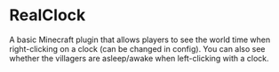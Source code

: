 # RealClock
A basic Minecraft plugin that allows players to see the world time when right-clicking on a clock (can be changed in config).
You can also see whether the villagers are asleep/awake when left-clicking with a clock.
